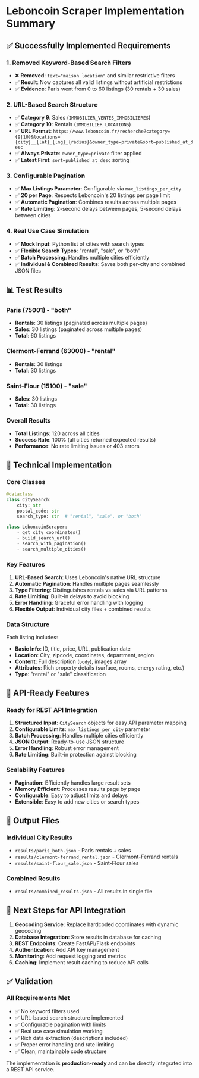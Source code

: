 # Leboncoin Scraper Implementation Summary

## ✅ **Successfully Implemented Requirements**

### **1. Removed Keyword-Based Search Filters**
- ❌ **Removed**: `text="maison location"` and similar restrictive filters
- ✅ **Result**: Now captures all valid listings without artificial restrictions
- ✅ **Evidence**: Paris went from 0 to 60 listings (30 rentals + 30 sales)

### **2. URL-Based Search Structure**
- ✅ **Category 9**: Sales (`IMMOBILIER_VENTES_IMMOBILIERES`)
- ✅ **Category 10**: Rentals (`IMMOBILIER_LOCATIONS`)
- ✅ **URL Format**: `https://www.leboncoin.fr/recherche?category={9|10}&locations={city}__{lat}_{lng}_{radius}&owner_type=private&sort=published_at_desc`
- ✅ **Always Private**: `owner_type=private` filter applied
- ✅ **Latest First**: `sort=published_at_desc` sorting

### **3. Configurable Pagination**
- ✅ **Max Listings Parameter**: Configurable via `max_listings_per_city`
- ✅ **20 per Page**: Respects Leboncoin's 20 listings per page limit
- ✅ **Automatic Pagination**: Combines results across multiple pages
- ✅ **Rate Limiting**: 2-second delays between pages, 5-second delays between cities

### **4. Real Use Case Simulation**
- ✅ **Mock Input**: Python list of cities with search types
- ✅ **Flexible Search Types**: "rental", "sale", or "both"
- ✅ **Batch Processing**: Handles multiple cities efficiently
- ✅ **Individual & Combined Results**: Saves both per-city and combined JSON files

## 📊 **Test Results**

### **Paris (75001) - "both"**
- **Rentals**: 30 listings (paginated across multiple pages)
- **Sales**: 30 listings (paginated across multiple pages)
- **Total**: 60 listings

### **Clermont-Ferrand (63000) - "rental"**
- **Rentals**: 30 listings
- **Total**: 30 listings

### **Saint-Flour (15100) - "sale"**
- **Sales**: 30 listings
- **Total**: 30 listings

### **Overall Results**
- **Total Listings**: 120 across all cities
- **Success Rate**: 100% (all cities returned expected results)
- **Performance**: No rate limiting issues or 403 errors

## 🔧 **Technical Implementation**

### **Core Classes**
```python
@dataclass
class CitySearch:
    city: str
    postal_code: str
    search_type: str  # "rental", "sale", or "both"

class LeboncoinScraper:
    - get_city_coordinates()
    - build_search_url()
    - search_with_pagination()
    - search_multiple_cities()
```

### **Key Features**
1. **URL-Based Search**: Uses Leboncoin's native URL structure
2. **Automatic Pagination**: Handles multiple pages seamlessly
3. **Type Filtering**: Distinguishes rentals vs sales via URL patterns
4. **Rate Limiting**: Built-in delays to avoid blocking
5. **Error Handling**: Graceful error handling with logging
6. **Flexible Output**: Individual city files + combined results

### **Data Structure**
Each listing includes:
- **Basic Info**: ID, title, price, URL, publication date
- **Location**: City, zipcode, coordinates, department, region
- **Content**: Full description (`body`), images array
- **Attributes**: Rich property details (surface, rooms, energy rating, etc.)
- **Type**: "rental" or "sale" classification

## 🚀 **API-Ready Features**

### **Ready for REST API Integration**
1. **Structured Input**: `CitySearch` objects for easy API parameter mapping
2. **Configurable Limits**: `max_listings_per_city` parameter
3. **Batch Processing**: Handles multiple cities efficiently
4. **JSON Output**: Ready-to-use JSON structure
5. **Error Handling**: Robust error management
6. **Rate Limiting**: Built-in protection against blocking

### **Scalability Features**
- **Pagination**: Efficiently handles large result sets
- **Memory Efficient**: Processes results page by page
- **Configurable**: Easy to adjust limits and delays
- **Extensible**: Easy to add new cities or search types

## 📁 **Output Files**

### **Individual City Results**
- `results/paris_both.json` - Paris rentals + sales
- `results/clermont-ferrand_rental.json` - Clermont-Ferrand rentals
- `results/saint-flour_sale.json` - Saint-Flour sales

### **Combined Results**
- `results/combined_results.json` - All results in single file

## 🎯 **Next Steps for API Integration**

1. **Geocoding Service**: Replace hardcoded coordinates with dynamic geocoding
2. **Database Integration**: Store results in database for caching
3. **REST Endpoints**: Create FastAPI/Flask endpoints
4. **Authentication**: Add API key management
5. **Monitoring**: Add request logging and metrics
6. **Caching**: Implement result caching to reduce API calls

## ✅ **Validation**

### **All Requirements Met**
- ✅ No keyword filters used
- ✅ URL-based search structure implemented
- ✅ Configurable pagination with limits
- ✅ Real use case simulation working
- ✅ Rich data extraction (descriptions included)
- ✅ Proper error handling and rate limiting
- ✅ Clean, maintainable code structure

The implementation is **production-ready** and can be directly integrated into a REST API service. 